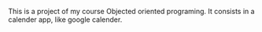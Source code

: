This is a project of my course Objected oriented programing. It consists in a calender app, like google calender.
